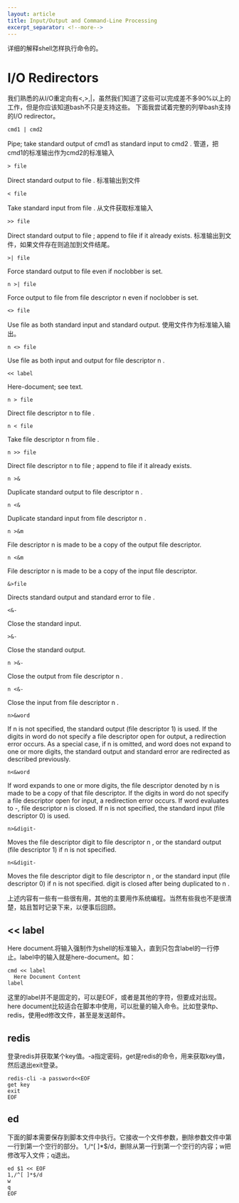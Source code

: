 ```yaml
---
layout: article
title: Input/Output and Command-Line Processing
excerpt_separator: <!--more-->
---
```

详细的解释shell怎样执行命令的。
<!--more-->

# I/O Redirectors
我们熟悉的从I/O重定向有<,>,|，虽然我们知道了这些可以完成差不多90%以上的工作，但是你应该知道bash不只是支持这些。
下面我尝试着完整的列举bash支持的I/O redirector。

```
cmd1 | cmd2
```

Pipe; take standard output of cmd1 as standard input to cmd2 .
管道，把cmd1的标准输出作为cmd2的标准输入

```
> file
```

Direct standard output to file .
标准输出到文件

```
< file
```

Take standard input from file .
从文件获取标准输入

```
>> file
```

Direct standard output to file ; append to file if it already exists.
标准输出到文件，如果文件存在则追加到文件结尾。

```
>| file
```

Force standard output to file even if noclobber is set.

```
n >| file
```

Force output to file from file descriptor n even if noclobber is set.

```
<> file
```

Use file as both standard input and standard output.
使用文件作为标准输入输出。

```
n <> file
```

Use file as both input and output for file descriptor n .

```
<< label
```

Here-document; see text.

```
n > file
```

Direct file descriptor n to file .

```
n < file
```

Take file descriptor n from file .

```
n >> file
```

Direct file descriptor n to file ; append to file if it already exists.

```
n >&
```

Duplicate standard output to file descriptor n .

```
n <&
```

Duplicate standard input from file descriptor n .

```
n >&m
```

File descriptor n is made to be a copy of the output file descriptor.

```
n <&m
```

File descriptor n is made to be a copy of the input file descriptor.

```
&>file
```

Directs standard output and standard error to file .

```
<&-
```

Close the standard input.

```
>&-
```

Close the standard output.

```
n >&-
```

Close the output from file descriptor n .

```
n <&-
```

Close the input from file descriptor n .

```
n>&word
```

If n is not specified, the standard output (file descriptor 1) is used. If the digits in word do not
specify a file descriptor open for output, a redirection error occurs. As a special case, if n is omitted,
and word does not expand to one or more digits, the standard output and standard error are
redirected as described previously.

```
n<&word
```

If word expands to one or more digits, the file descriptor denoted by n is made to be a copy of that
file descriptor. If the digits in word do not specify a file descriptor open for input, a redirection error
occurs. If word evaluates to -, file descriptor n is closed. If n is not specified, the standard input (file
descriptor 0) is used.

```
n>&digit-
```

Moves the file descriptor digit to file descriptor n , or the standard output (file descriptor 1) if n is
not specified.

```
n<&digit-
```

Moves the file descriptor digit to file descriptor n , or the standard input (file descriptor 0) if n is not
specified. digit is closed after being duplicated to n .

上述内容有一些有一些很有用，其他的主要用作系统编程。当然有些我也不是很清楚，姑且暂时记录下来，以便事后回顾。

## << label
Here document.将输入强制作为shell的标准输入，直到只包含label的一行停止。label中的输入就是here-document。如：

```
cmd << label
  Here Document Content
label
```

这里的label并不是固定的，可以是EOF，或者是其他的字符，但要成对出现。
here document比较适合在脚本中使用，可以批量的输入命令。比如登录ftp、redis，使用ed修改文件，甚至是发送邮件。

## redis
登录redis并获取某个key值。-a指定密码，get是redis的命令，用来获取key值，然后退出exit登录。

```
redis-cli -a password<<EOF
get key
exit
EOF
```

## ed
下面的脚本需要保存到脚本文件中执行。它接收一个文件参数，删除参数文件中第一行到第一个空行的部分。
1,/^[ ]*$/d，删除从第一行到第一个空行的内容；w把修改写入文件；q退出。

```
ed $1 << EOF
1,/^[ ]*$/d
w
q
EOF
```
